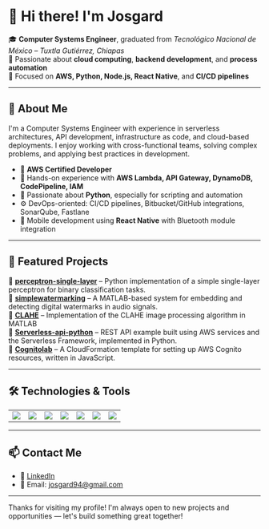 # 👋 Hi there! I'm Josgard

🎓 **Computer Systems Engineer**, graduated from *Tecnológico Nacional de México – Tuxtla Gutiérrez, Chiapas*  
🚀 Passionate about **cloud computing**, **backend development**, and **process automation**  
📍 Focused on **AWS, Python, Node.js, React Native**, and **CI/CD pipelines**

---

## 💼 About Me

I'm a Computer Systems Engineer with experience in serverless architectures, API development, infrastructure as code, and cloud-based deployments. I enjoy working with cross-functional teams, solving complex problems, and applying best practices in development.

- 🧠 **AWS Certified Developer**
- 🔧 Hands-on experience with **AWS Lambda, API Gateway, DynamoDB, CodePipeline, IAM**
- 🐍 Passionate about **Python**, especially for scripting and automation
- ⚙️ DevOps-oriented: CI/CD pipelines, Bitbucket/GitHub integrations, SonarQube, Fastlane
- 📱 Mobile development using **React Native** with Bluetooth module integration

---

## 🚀 Featured Projects

🔹 [**perceptron-single-layer**](https://github.com/josgard94/perceptron-single-layer) – Python implementation of a simple single-layer perceptron for binary classification tasks.  
🔹 [**simplewatermarking**](https://github.com/josgard94/simplewatermarking) – A MATLAB-based system for embedding and detecting digital watermarks in audio signals.  
🔹 [**CLAHE**](https://github.com/josgard94/Image-processing-Algorithm-Contrast-Limited-Adaptative-Histogram-Qualization-CLAHE) – Implementation of the CLAHE image processing algorithm in MATLAB   
🔹 [**Serverless-api-python**](https://github.com/josgard94/serverless-api-python) – REST API example built using AWS services and the Serverless Framework, implemented in Python.  
🔹 [**Cognitolab**](https://github.com/josgard94/cognitolab) – A CloudFormation template for setting up AWS Cognito resources, written in JavaScript.  

 

---

## 🛠️ Technologies & Tools
<table  align="center" width="100%">
<tr>
  <td><img src="https://img.shields.io/badge/-Python-3776AB?logo=python&logoColor=white&style=flat"></td>
  <td><img src="https://img.shields.io/badge/-Amazon_AWS-232F3E?logo=amazon-aws&logoColor=white&style=flat"></td>
  <td><img src="https://img.shields.io/badge/-Node.js-339933?logo=node.js&logoColor=white&style=flat"></td>
  <td><img src="https://img.shields.io/badge/-React_Native-61DAFB?logo=react&logoColor=black&style=flat"></td>
  <td><img src="https://img.shields.io/badge/-MongoDB-47A248?logo=mongodb&logoColor=white&style=flat"></td>
  <td><img src="https://img.shields.io/badge/-React-20232A?logo=react&logoColor=61DAFB&style=flat"></td>
  <td><img src="https://img.shields.io/badge/-AWS_CodeBuild-6B46C1?logo=amazon-aws&logoColor=white&style=flat"></td>
</tr>
</table>

---

## 📫 Contact Me

- 💼 [LinkedIn](https://www.linkedin.com/in/edgard-diaz/)
- 📧 Email: josgard94@gmail.com  

---

Thanks for visiting my profile! I'm always open to new projects and opportunities — let's build something great together!
